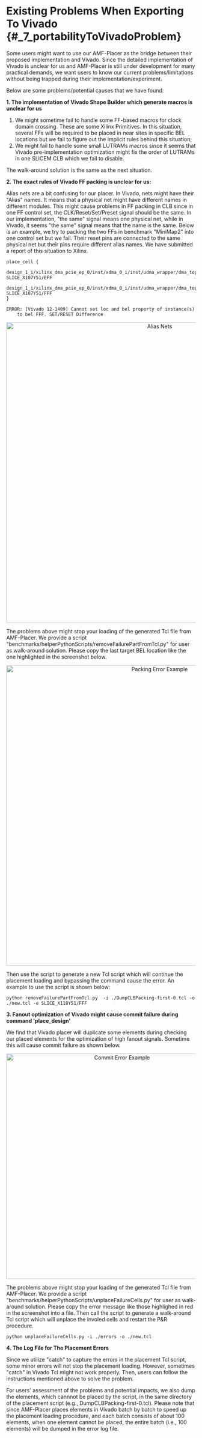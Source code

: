 # Existing Problems When Exporting To Vivado {#_7_portabilityToVivadoProblem}

Some users might want to use our AMF-Placer as the bridge between their proposed implementation and Vivado. Since the detailed implementation of Vivado is unclear for us and AMF-Placer is still under development for many practical demands, we want users to know our current problems/limitations without being trapped during their implementation/experiment.

Below are some problems/potential causes that we have found:

**1. The implementation of Vivado Shape Builder which generate macros is unclear for us**

1. We might sometime fail to handle some FF-based macros for clock domain crossing. These are some Xilinx Primitives. In this situation, several FFs will be required to be placed in near sites in specific BEL locations but we fail to figure out the implicit rules behind this situation;
2. We might fail to handle some small LUTRAMs macros since it seems that Vivado pre-implementation optimization might fix the order of LUTRAMs in one SLICEM CLB which we fail to disable.

The walk-around solution is the same as the next situation.

**2. The exact rules of Vivado FF packing is unclear for us:**

Alias nets are a bit confusing for our placer. In Vivado, nets might have their "Alias" names. It means that a physical net might have different names in different modules. This might cause problems in FF packing in CLB since in one FF control set, the CLK/Reset/Set/Preset signal should be the same. In our implementation, "the same" signal means one physical net, while in Vivado, it seems "the same" signal means that the name is the same. Below is an example, we try to packing the two FFs in benchmark "MiniMap2" into one control set but we fail. Their reset pins are connected to the same physical net but their pins require different alias names. We have submitted a report of this situation to Xilinx.

```
place_cell {
  design_1_i/xilinx_dma_pcie_ep_0/inst/xdma_0_i/inst/udma_wrapper/dma_top/dma_enable.vul_dma/WR/gen_rdwr_loop[0].gen_rdwr_eng.RDWR_INST/cfg_mrs_nn1_reg[13] SLICE_X107Y51/EFF
  design_1_i/xilinx_dma_pcie_ep_0/inst/xdma_0_i/inst/udma_wrapper/dma_top/dma_enable.vul_dma/WR/gen_rdwr_loop[0].gen_rdwr_eng.RDWR_INST/cfg_mrs_nn1_reg[9] SLICE_X107Y51/FFF
}

ERROR: [Vivado 12-1409] Cannot set loc and bel property of instance(s) 
	to bel FFF. SET/RESET Difference

```

<center>
<img src="aliasNet.png" alt="Alias Nets" title="Alias Nets" width="800" /> 
</center>


The problems above might stop your loading of the generated Tcl file from AMF-Placer. We provide a script "benchmarks/helperPythonScripts/removeFailurePartFromTcl.py" for user as walk-around solution. Please copy the last target BEL location like the one highlighted in the screenshot below.

<center>
<img src="tclErrorExample.png" alt="Packing Error Example" title="Packing Error Example" width="800" /> 
</center>

Then use the script to generate a new Tcl script which will continue the placement loading and bypassing the command cause the error. An example to use the script is shown below:

```
python removeFailurePartFromTcl.py  -i ./DumpCLBPacking-first-0.tcl -o ./new.tcl -e SLICE_X118Y51/FFF
```

**3. Fanout optimization of Vivado might cause commit failure during command 'place_design'**

We find that Vivado placer will duplicate some elements during checking our placed elements for the optimization of high fanout signals. Sometime this will cause commit failure as shown below.

<center>
<img src="commitError.png" alt="Commit Error Example" title="Commit Error Example" width="600" /> 
</center>

The problems above might stop your loading of the generated Tcl file from AMF-Placer. We provide a script "benchmarks/helperPythonScripts/unplaceFailureCells.py" for user as walk-around solution. Please copy the error message like those highlighed in red in the screenshot into a file. Then call the script to generate a  walk-around Tcl script which will unplace the involed cells and restart the P&R procedure.

```
python unplaceFailureCells.py -i ./errors -o ./new.tcl
```

**4. The Log File for The Placement Errors**

Since we utilize "catch" to capture the errors in the placement Tcl script, some minor errors will not stop the placement loading. However, sometimes "catch" in Vivado Tcl might not work properly. Then, users can follow the instructions mentioned above to solve the problem.

For users' assessment of the problems and potential impacts, we also dump the elements, which cannnot be placed by the script, in the same directory of the placement script (e.g., DumpCLBPacking-first-0.tcl). Please note that since AMF-Placer places elements in Vivado batch by batch to speed up the placement loading procedure, and each batch consists of about 100 elements, when one element cannot be placed, the entire batch (i.e., 100 elements) will be dumped in the error log file. 